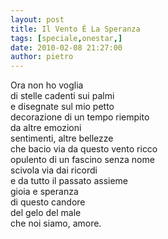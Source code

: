 ```yaml
---
layout: post
title: Il Vento È La Speranza
tags: [speciale,onestar,]
date: 2010-02-08 21:27:00
author: pietro
---
```

Ora non ho voglia<br/>di stelle cadenti sui palmi<br/>e disegnate sul mio petto<br/>decorazione di un tempo riempito<br/>da altre emozioni<br/>sentimenti, altre bellezze<br/>che bacio via da questo vento ricco<br/>opulento di un fascino senza nome<br/>scivola via dai ricordi<br/>e da tutto il passato assieme<br/>gioia e speranza<br/>di questo candore<br/>del gelo del male<br/>che noi siamo, amore.
